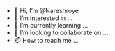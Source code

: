 - 👋 Hi, I’m @Nareshroye
- 👀 I’m interested in ...
- 🌱 I’m currently learning ...
- 💞️ I’m looking to collaborate on ...
- 📫 How to reach me ...

<!---
Nareshroye/Nareshroye is a ✨ special ✨ repository because its `README.md` (this file) appears on your GitHub profile.
You can click the Preview link to take a look at your changes.
--->
